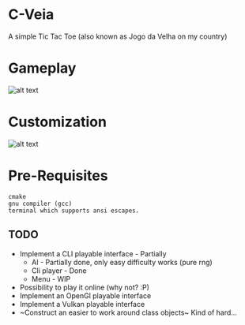 # C-Veia
A simple Tic Tac Toe (also known as Jogo da Velha on my country)

# Gameplay

![alt text](https://github.com/Thinkaboutmin/AStupidRobot-USELESS-/blob/master/gif/play_game.gif)

# Customization

![alt text](https://github.com/Thinkaboutmin/AStupidRobot-USELESS-/blob/master/gif/game_custom.gif)

# Pre-Requisites
```
cmake
gnu compiler (gcc)
terminal which supports ansi escapes.
```
## TODO

* Implement a CLI playable interface - Partially
  * AI - Partially done, only easy difficulty works (pure rng)
  * Cli player - Done
  * Menu - WIP
* Possibility to play it online (why not? :P) 
* Implement an OpenGl playable interface
* Implement a Vulkan playable interface
* ~Construct an easier to work around class objects~ Kind of hard...
